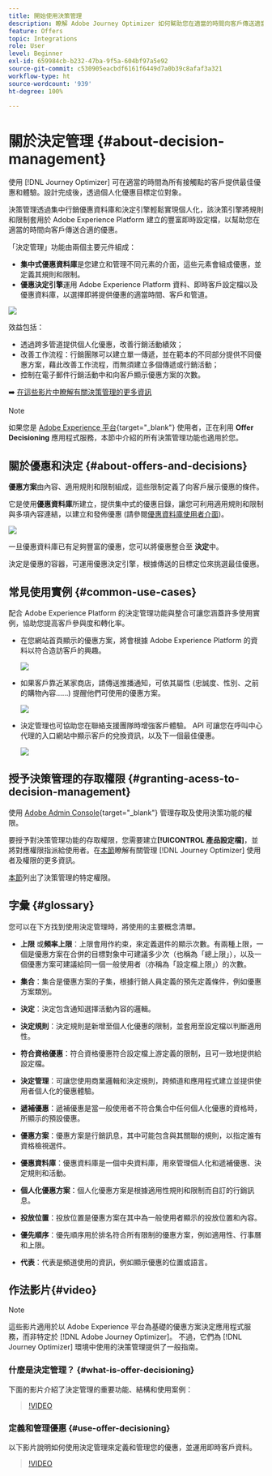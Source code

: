 ```yaml
---
title: 開始使用決策管理
description: 瞭解 Adobe Journey Optimizer 如何幫助您在適當的時間向客戶傳送適當的優惠
feature: Offers
topic: Integrations
role: User
level: Beginner
exl-id: 659984cb-b232-47ba-9f5a-604bf97a5e92
source-git-commit: c530905eacbdf6161f6449d7a0b39c8afaf3a321
workflow-type: ht
source-wordcount: '939'
ht-degree: 100%

---
```


# 關於決定管理 {#about-decision-management}

使用 [!DNL Journey Optimizer] 可在適當的時間為所有接觸點的客戶提供最佳優惠和體驗。設計完成後，透過個人化優惠目標定位對象。

決策管理透過集中行銷優惠資料庫和決定引擎輕鬆實現個人化，該決策引擎將規則和限制套用於 Adobe Experience Platform 建立的豐富即時設定檔，以幫助您在適當的時間向客戶傳送合適的優惠。

「決定管理」功能由兩個主要元件組成：

* **集中式優惠資料庫**&#x200B;是您建立和管理不同元素的介面，這些元素會組成優惠，並定義其規則和限制。
* **優惠決定引擎**&#x200B;運用 Adobe Experience Platform 資料、即時客戶設定檔以及優惠資料庫，以選擇即將提供優惠的適當時間、客戶和管道。

![](../assets/architecture.png)

效益包括：

* 透過跨多管道提供個人化優惠，改善行銷活動績效；
* 改善工作流程：行銷團隊可以建立單一傳遞，並在範本的不同部分提供不同優惠方案，藉此改善工作流程，而無須建立多個傳遞或行銷活動；
* 控制在電子郵件行銷活動中和向客戶顯示優惠方案的次數。

➡️ [在這些影片中瞭解有關決策管理的更多資訊](#video)


>[!NOTE]
>
>如果您是 [Adobe Experience 平台](https://experienceleague.adobe.com/docs/experience-platform/landing/home.html?lang=zh-Hant){target=&quot;_blank&quot;} 使用者，正在利用 **Offer Decisioning** 應用程式服務，本節中介紹的所有決策管理功能也適用於您。

## 關於優惠和決定 {#about-offers-and-decisions}

**優惠方案**&#x200B;由內容、適用規則和限制組成，這些限制定義了向客戶展示優惠的條件。

它是使用&#x200B;**優惠資料庫**&#x200B;所建立，提供集中式的優惠目錄，讓您可利用適用規則和限制與多項內容連結，以建立和發佈優惠 (請參閱[優惠資料庫使用者介面](../get-started/user-interface.md))。

![](../assets/offer_structure.png)

一旦優惠資料庫已有足夠豐富的優惠，您可以將優惠整合至 **決定**&#x200B;中。

決定是優惠的容器，可運用優惠決定引擎，根據傳送的目標定位來挑選最佳優惠。

## 常見使用實例 {#common-use-cases}

配合 Adobe Experience Platform 的決定管理功能與整合可讓您涵蓋許多使用實例，協助您提高客戶參與度和轉化率。

* 在您網站首頁顯示的優惠方案，將會根據 Adobe Experience Platform 的資料以符合造訪客戶的興趣。

   ![](../assets/website.png)

* 如果客戶靠近某家商店，請傳送推播通知，可依其屬性 (忠誠度、性別、之前的購物內容……) 提醒他們可使用的優惠方案。

   ![](../assets/push_sample.png)

* 決定管理也可協助您在聯絡支援團隊時增強客戶體驗。 API 可讓您在呼叫中心代理的入口網站中顯示客戶的兌換資訊，以及下一個最佳優惠。

   ![](../../assets/do-not-localize/call-center.png)

## 授予決策管理的存取權限 {#granting-acess-to-decision-management}

使用 [Adobe Admin Console](https://helpx.adobe.com/tw/enterprise/managing/user-guide.html){target=&quot;_blank&quot;} 管理存取及使用決策功能的權限。

要授予對決策管理功能的存取權限，您需要建立&#x200B;**[!UICONTROL 產品設定檔]**，並將對應權限指派給使用者。在[本節](../../administration/permissions.md)瞭解有關管理 [!DNL Journey Optimizer] 使用者及權限的更多資訊。

[本節](../../administration/high-low-permissions.md#decisions-permissions)列出了決策管理的特定權限。

## 字彙 {#glossary}

您可以在下方找到使用決定管理時，將使用的主要概念清單。

* **上限** 或&#x200B;**頻率上限**：上限會用作約束，來定義選件的顯示次數。有兩種上限，一個是優惠方案在合併的目標對象中可建議多少次（也稱為「總上限」），以及一個優惠方案可建議給同一個一般使用者（亦稱為「設定檔上限」）的次數。

* **集合**：集合是優惠方案的子集，根據行銷人員定義的預先定義條件，例如優惠方案類別。

* **決定**：決定包含通知選擇活動內容的邏輯。

* **決定規則**：決定規則是新增至個人化優惠的限制，並套用至設定檔以判斷適用性。

* **符合資格優惠**：符合資格優惠符合設定檔上游定義的限制，且可一致地提供給設定檔。

* **決定管理**：可讓您使用商業邏輯和決定規則，跨頻道和應用程式建立並提供使用者個人化的優惠體驗。

* **遞補優惠**：遞補優惠是當一般使用者不符合集合中任何個人化優惠的資格時，所顯示的預設優惠。

* **優惠方案**：優惠方案是行銷訊息，其中可能包含與其關聯的規則，以指定誰有資格檢視選件。

* **優惠資料庫**：優惠資料庫是一個中央資料庫，用來管理個人化和遞補優惠、決定規則和活動。

* **個人化優惠方案**：個人化優惠方案是根據適用性規則和限制而自訂的行銷訊息。

* **投放位置**：投放位置是優惠方案在其中為一般使用者顯示的投放位置和內容。

* **優先順序**：優先順序用於排名符合所有限制的優惠方案，例如適用性、行事曆和上限。

* **代表**：代表是頻道使用的資訊，例如顯示優惠的位置或語言。

## 作法影片{#video}

>[!NOTE]
>
>這些影片適用於以 Adobe Experience 平台為基礎的優惠方案決定應用程式服務，而非特定於 [!DNL Adobe Journey Optimizer]。 不過，它們為 [!DNL Journey Optimizer] 環境中使用的決策管理提供了一般指南。

### 什麼是決定管理？ {#what-is-offer-decisioning}

下面的影片介紹了決定管理的重要功能、結構和使用案例：

>[!VIDEO](https://video.tv.adobe.com/v/326961?quality=12&learn=on)

### 定義和管理優惠 {#use-offer-decisioning}

以下影片說明如何使用決定管理來定義和管理您的優惠，並運用即時客戶資料。

>[!VIDEO](https://video.tv.adobe.com/v/326841?quality=12&learn=on)


